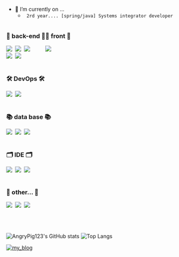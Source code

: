 - 🔭 I’m currently on ...
  - ``` 2rd year.... [spring/java] Systems integrator developer```

<div style="display: flex;">

  <div>
    <h3 align="left"> 👀 back-end 👀 </h3>
    <div align="left">
      <img src="https://img.shields.io/badge/spring%20boot-999999.svg?style=for-the-badge&logo=spring&logoColor=white"/>&nbsp
      <img src="https://img.shields.io/badge/spring%20security-999999.svg?style=for-the-badge&logo=spring&logoColor=white"/>&nbsp
      <img src="https://img.shields.io/badge/spring%20data%20jpa-999999.svg?style=for-the-badge&logo=spring&logoColor=white"/>&nbsp
      <br>
      <div align="left">
        <img src="https://img.shields.io/badge/jsp-999999.svg?style=for-the-badge"/>&nbsp
        <img src="https://img.shields.io/badge/thymeleaf-999999.svg?style=for-the-badge"/>&nbsp
      </div>
    </div>
  </div>
  
  <div>
    <h3 align="left"> 🎨 front 🎨 </h3>
    <div align="left">
      <img src="https://img.shields.io/badge/javascript-999999.svg?style=for-the-badge&logo=javascript&logoColor=white"/>&nbsp
    </div>
  </div>

</div>

<br>

<h3 align="left"> 🛠 DevOps 🛠 </h3>
<div align="left">
  <img src="https://img.shields.io/badge/docker-999999.svg?style=for-the-badge&logo=docker&logoColor=white"/>&nbsp
  <img src="https://img.shields.io/badge/git-999999.svg?style=for-the-badge&logo=git&logoColor=white"/>&nbsp
</div>

<br>

<h3 align="left"> 📚 data base 📚 </h3>
<div align="left">
  <img src="https://img.shields.io/badge/mysql-999999.svg?style=for-the-badge&logo=mysql&logoColor=white"/>&nbsp
  <img src="https://img.shields.io/badge/postgresql-999999.svg?style=for-the-badge&logo=postgresql&logoColor=white"/>&nbsp
  <img src="https://img.shields.io/badge/oracle-999999.svg?style=for-the-badge&logo=oracle&logoColor=white"/>&nbsp
</div>

<br>

<h3 align="left"> 🗂 IDE 🗂 </h3>
<div align="left">
  <img src="https://img.shields.io/badge/eclipse-999999.svg?style=for-the-badge&logo=eclipse&logoColor=white"/>&nbsp
  <img src="https://img.shields.io/badge/visual%20studio%20code-999999.svg?style=for-the-badge&logo=visualstudiocode&logoColor=white"/>&nbsp
  <img src="https://img.shields.io/badge/IntelliJ-999999.svg?style=for-the-badge&logo=intellij&logoColor=white"/>&nbsp
</div>

<br>

<h3 align="left"> 🎈 other... 🎈 </h3>
<div align="left">
  <img src="https://img.shields.io/badge/redis-999999.svg?style=for-the-badge&logo=redis&logoColor=white"/>&nbsp
  <img src="https://img.shields.io/badge/slack-999999.svg?style=for-the-badge&logo=slack&logoColor=white"/>&nbsp
  <img src="https://img.shields.io/badge/confluence-999999.svg?style=for-the-badge&logo=confluence&logoColor=white"/>&nbsp
</div>

<br>
<br>
<br>

<div style="display: flex;">
  
  ![AngryPig123's GitHub stats](https://github-readme-stats.vercel.app/api?username=AngryPig123&show_icons=true&theme=radical)
  ![Top Langs](https://github-readme-stats.vercel.app/api/top-langs/?username=AngryPig123&layout=compact)
  
</div>


<a href="https://angrypig123.github.io/" target="_blank">
  <img src="https://github.com/AngryPig123/angrypig123.github.io/assets/86225268/60c8eac8-a33e-455d-aae7-c7a72051c2e7" alt="my_blog">
</a>
